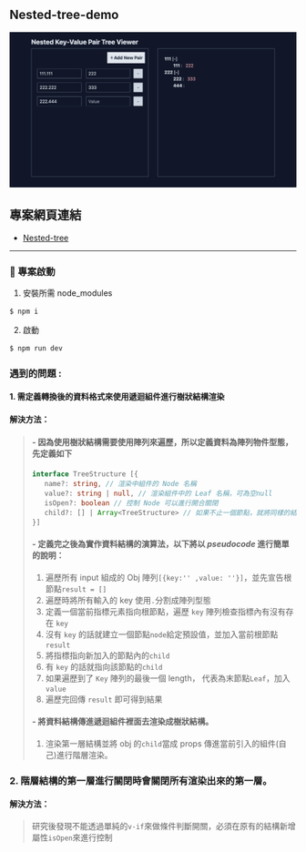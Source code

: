 ## Nested-tree-demo

![Nested-tree-demo](public/Nested-tree.png)

## 專案網頁連結

-   [Nested-tree](https://nested-tree-f46a0.web.app/)

---

### 🚀 專案啟動

1. 安裝所需 node_modules

```bash
$ npm i
```

2. 啟動

```bash
$ npm run dev
```

### 遇到的問題 :

#### 1. 需定義轉換後的資料格式來使用遞迴組件進行樹狀結構渲染

#### 解決方法：

> #### - 因為使用樹狀結構需要使用陣列來遍歷，所以定義資料為陣列物件型態，先定義如下
>
> ```typescript
> interface TreeStructure [{
>    name?: string, // 渲染中組件的 Node 名稱
>    value?: string | null, // 渲染組件中的 Leaf 名稱，可為空null
>    isOpen?: boolean // 控制 Node 可以進行開合關閉
>    child?: [] | Array<TreeStructure> // 如果不止一個節點，就將同樣的結構放進去往下渲染
> }]
> ```
>
> #### - 定義完之後為實作資料結構的演算法，以下將以 _pseudocode_ 進行簡單的說明：
>
> 1.  遍歷所有 input 組成的 Obj 陣列`[{key:'' ,value: ''}]`，並先宣告根節點`result = []`
> 1.  遍歷時將所有輸入的 key 使用`.`分割成陣列型態
> 1.  定義一個當前指標元素指向根節點，遍歷 `key` 陣列檢查指標內有沒有存在 `key`
> 1.  沒有 `key` 的話就建立一個節點`node`給定預設值，並加入當前根節點`result`
> 1.  將指標指向新加入的節點內的`child`
> 1.  有 `key` 的話就指向該節點的`child`
> 1.  如果遍歷到了 `Key` 陣列的最後一個 length， 代表為末節點`Leaf`，加入`value`
> 1.  遍歷完回傳 `result` 即可得到結果
>
> #### - 將資料結構傳進遞迴組件裡面去渲染成樹狀結構。
>
> 1.  渲染第一層結構並將 obj 的`child`當成 props 傳進當前引入的組件(自己)進行階層渲染。

### 2. 階層結構的第一層進行關閉時會關閉所有渲染出來的第一層。

#### 解決方法：

> 研究後發現不能透過單純的`v-if`來做條件判斷開關，必須在原有的結構新增屬性`isOpen`來進行控制
